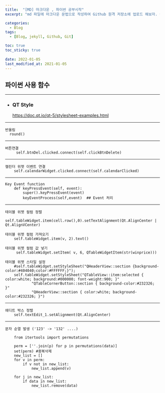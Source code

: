 ```yaml
---
title:  "[MD] 마크다운 , 파이썬 공부시작"
excerpt: "md 파일에 마크다운 문법으로 작성하여 Github 원격 저장소에 업로드 해보자. 에디터는 Visual Studio code 사용! 로컬 서버에서 확인도 해보자. "

categories:
  - Blog
tags:
  - [Blog, jekyll, Github, Git]

toc: true
toc_sticky: true
 
date: 2022-01-05
last_modified_at: 2021-01-05
---
```

## 파이썬 사용 함수
***
- ### QT Style  
  https://doc.qt.io/qt-5/stylesheet-examples.html
***
    반올림
      round() 
***
    버튼연결 
         self.btnDel.clicked.connect(self.clickBtnDelete)
***    
    캘린더 위젯 이벤트 연결
        self.calendarWidget.clicked.connect(self.calendarClicked)
*** 
    Key Event function
        def keyPressEvent(self, event):        
            super().keyPressEvent(event)
            keyEventProcess(self,event)  ## Event 처리 
***
    테이블 위젯 컬럼 정렬
        self.tableWidget.item(cell.row(),0).setTextAlignment(Qt.AlignCenter | Qt.AlignVCenter)

    테이블 위젯 컬럼 가져오기
        self.tableWidget.item(v, 2).text()

    테이블 위젯 컬럼 값 넣기
         self.tableWidget.setItem( v, 6, QTableWidgetItem(str(winprice)))
    
    테이블 위젯 스타일 설정
        #self.tableWidget.setStyleSheet("QHeaderView::section {background-color:#404040;color:#FFFFFF;}"); 
        self.tableWidget.setStyleSheet("QTableView::item:selected { color:white; background:#000000; font-weight:900; }"
                "QTableCornerButton::section { background-color:#232326; }"
                "QHeaderView::section { color:white; background-color:#232326; }")
***
    에디트 박스 정렬
        self.textEdit_1.setAlignment(Qt.AlignCenter) 
***   
    문자 순열 발생 ('123' -> '132' ....)

        from itertools import permutations

        perm = [''.join(p) for p in permutations(data)]
        set(perm) #중복삭제    
        new_list = []    
        for v in perm:    
            if v not in new_list:
                new_list.append(v)        

        for j in new_list:
            if data in new_list:
                new_list.remove(data)
    
    
    
